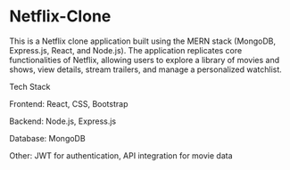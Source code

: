 # Netflix-Clone

This is a Netflix clone application built using the MERN stack (MongoDB, Express.js, React, and Node.js). The application replicates core functionalities of Netflix, allowing users to explore a library of movies and shows, view details, stream trailers, and manage a personalized watchlist.

Tech Stack

Frontend: React, CSS, Bootstrap

Backend: Node.js, Express.js

Database: MongoDB

Other: JWT for authentication, API integration for movie data
